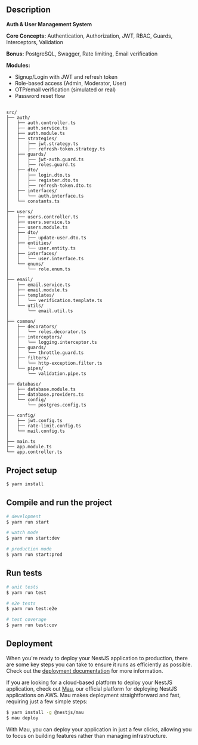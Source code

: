 
## Description

**Auth & User Management System**

**Core Concepts:** Authentication, Authorization, JWT, RBAC, Guards, Interceptors, Validation

**Bonus:** PostgreSQL, Swagger, Rate limiting, Email verification

**Modules:**
* Signup/Login with JWT and refresh token
* Role-based access (Admin, Moderator, User)
* OTP/email verification (simulated or real)
* Password reset flow

##
```
src/
├── auth/
│   ├── auth.controller.ts
│   ├── auth.service.ts
│   ├── auth.module.ts
│   ├── strategies/
│   │   ├── jwt.strategy.ts
│   │   ├── refresh-token.strategy.ts
│   ├── guards/
│   │   ├── jwt-auth.guard.ts
│   │   ├── roles.guard.ts
│   ├── dto/
│   │   ├── login.dto.ts
│   │   ├── register.dto.ts
│   │   ├── refresh-token.dto.ts
│   ├── interfaces/
│   │   └── auth.interface.ts
│   └── constants.ts
│
├── users/
│   ├── users.controller.ts
│   ├── users.service.ts
│   ├── users.module.ts
│   ├── dto/
│   │   ├── update-user.dto.ts
│   ├── entities/
│   │   └── user.entity.ts
│   ├── interfaces/
│   │   └── user.interface.ts
│   └── enums/
│       └── role.enum.ts
│
├── email/
│   ├── email.service.ts
│   ├── email.module.ts
│   ├── templates/
│   │   └── verification.template.ts
│   └── utils/
│       └── email.util.ts
│
├── common/
│   ├── decorators/
│   │   └── roles.decorator.ts
│   ├── interceptors/
│   │   └── logging.interceptor.ts
│   ├── guards/
│   │   └── throttle.guard.ts
│   ├── filters/
│   │   └── http-exception.filter.ts
│   └── pipes/
│       └── validation.pipe.ts
│
├── database/
│   ├── database.module.ts
│   ├── database.providers.ts
│   └── config/
│       └── postgres.config.ts
│
├── config/
│   ├── jwt.config.ts
│   ├── rate-limit.config.ts
│   └── mail.config.ts
│
├── main.ts
├── app.module.ts
└── app.controller.ts
```

## Project setup

```bash
$ yarn install
```

## Compile and run the project

```bash
# development
$ yarn run start

# watch mode
$ yarn run start:dev

# production mode
$ yarn run start:prod
```

## Run tests

```bash
# unit tests
$ yarn run test

# e2e tests
$ yarn run test:e2e

# test coverage
$ yarn run test:cov
```

## Deployment

When you're ready to deploy your NestJS application to production, there are some key steps you can take to ensure it runs as efficiently as possible. Check out the [deployment documentation](https://docs.nestjs.com/deployment) for more information.

If you are looking for a cloud-based platform to deploy your NestJS application, check out [Mau](https://mau.nestjs.com), our official platform for deploying NestJS applications on AWS. Mau makes deployment straightforward and fast, requiring just a few simple steps:

```bash
$ yarn install -g @nestjs/mau
$ mau deploy
```

With Mau, you can deploy your application in just a few clicks, allowing you to focus on building features rather than managing infrastructure.